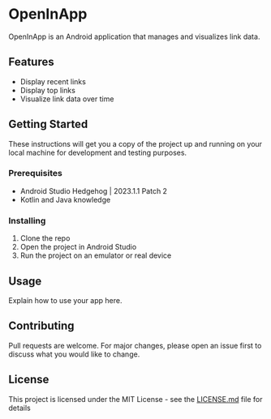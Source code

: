 # OpenInApp

OpenInApp is an Android application that manages and visualizes link data.

## Features

- Display recent links
- Display top links
- Visualize link data over time

## Getting Started

These instructions will get you a copy of the project up and running on your local machine for development and testing purposes.

### Prerequisites

- Android Studio Hedgehog | 2023.1.1 Patch 2
- Kotlin and Java knowledge

### Installing

1. Clone the repo
2. Open the project in Android Studio
3. Run the project on an emulator or real device

## Usage

Explain how to use your app here.

## Contributing

Pull requests are welcome. For major changes, please open an issue first to discuss what you would like to change.

## License

This project is licensed under the MIT License - see the [LICENSE.md](LICENSE.md) file for details

